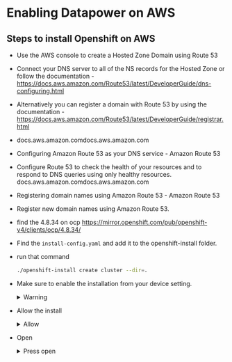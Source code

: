 # Enabling Datapower on AWS

## Steps to install Openshift on AWS
- Use the AWS console to create a Hosted Zone Domain using Route 53
- Connect your DNS server to all of the NS records for the Hosted Zone or follow the documentation - https://docs.aws.amazon.com/Route53/latest/DeveloperGuide/dns-configuring.html
- Alternatively you can register a domain with Route 53 by using the documentation - https://docs.aws.amazon.com/Route53/latest/DeveloperGuide/registrar.html

- docs.aws.amazon.comdocs.aws.amazon.com
- Configuring Amazon Route 53 as your DNS service - Amazon Route 53
- Configure Route 53 to check the health of your resources and to respond to DNS queries using only healthy resources.
docs.aws.amazon.comdocs.aws.amazon.com
- Registering domain names using Amazon Route 53 - Amazon Route 53
- Register new domain names using Amazon Route 53.
- find the 4.8.34 on ocp https://mirror.openshift.com/pub/openshift-v4/clients/ocp/4.8.34/
- Find the `install-config.yaml` and add it to the openshift-install folder.
- run that command 
  ```bash
  ./openshift-install create cluster --dir=.
  ```
- Make sure to enable the installation from your device setting.
  <details>
    <summary> Warning </summary>
  
    ![Warining Screen](images/enable-install.png "enable the installation")
  </details>
- Allow the install
  <details>
    <summary> Allow </summary>
  
    ![Warining Screen](images/always-allow.png "Click on Always allow")
  </details>
- Open 
  <details>
    <summary> Press open </summary>
  
    ![Warining Screen](images/press-open.png "Click on Open")
  </details>
